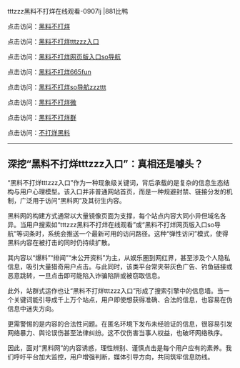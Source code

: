 tttzzz黑料不打烊在线观看-0907lj |881比鸭

点击访问：<a href="https://heiliaolvzlu3.pages.dev">黑料不打烊</a>  

点击访问：<a href="https://heiliaoyvnrda.pages.dev">黑料不打烊tttzzz入口</a>  

点击访问：<a href="https://heiliaokof3cy.pages.dev">黑料不打烊网页版入口so导航</a>  

点击访问：<a href="https://heiliao5s28gk.pages.dev">黑料不打烊665fun</a>  

点击访问：<a href="https://heiliaoxfe5rb.pages.dev">黑料不打烊so导航zzzttt</a>  

点击访问：<a href="https://heiliao3gvg9x.pages.dev">黑料不打烊微</a>  

点击访问：<a href="https://heiliaox6jgh3.pages.dev">黑料不打烊群</a>  

点击访问：<a href="https://heiliaoxrq8i9.pages.dev">不打烊黑料</a>  

---

## 深挖“黑料不打烊tttzzz入口”：真相还是噱头？

“黑料不打烊tttzzz入口”作为一种现象级关键词，背后承载的是复杂的信息生态结构与用户心理模型。该入口并非普通网站首页，而是一种规避封禁、链接分发的机制，广泛用于访问“黑料网”及其衍生内容。

黑料网的构建方式通常以大量镜像页面为支撑，每个站点内容大同小异但域名各异。当用户搜索如“tttzzz黑料不打烊在线观看”或“黑料不打烊网页版入口so导航”等词条时，系统会推送一个最新可用的访问路径。这种“弹性访问”模式，使得黑料内容在被打击的同时仍持续扩散。

其内容以“爆料”“绯闻”“未公开资料”为主，从娱乐圈到网红界，甚至涉及个人隐私信息，吸引大量猎奇用户点击。与此同时，该类平台常夹带灰色广告、钓鱼链接或恶意跳转，一旦点击即可能陷入诈骗陷阱或被窃取信息。

此外，站群式运作也让“黑料不打烊tttzzz入口”形成了搜索引擎中的信息墙。当一个关键词能引导成千上万个站点，用户即使想获得准确、合法的信息，也容易在伪信息中迷失方向。

更需警惕的是内容的合法性问题。在匿名环境下发布未经验证的信息，很容易引发网络暴力、舆论误伤甚至法律纠纷。这不仅伤害当事人权益，也破坏网络秩序。

因此，面对“黑料网”的内容诱惑，理性辨别、谨慎点击是每个用户应有的素养。我们呼吁平台加大监控，用户增强判断，媒体引导方向，共同筑牢信息防线。

